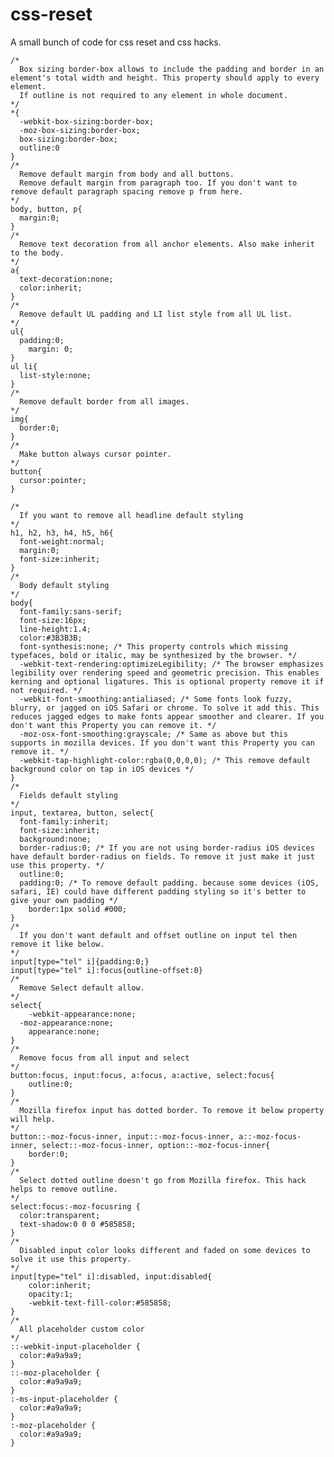 # css-reset
A small bunch of code for css reset and css hacks.

    /* 
      Box sizing border-box allows to include the padding and border in an element's total width and height. This property should apply to every element.
      If outline is not required to any element in whole document.
    */
    *{
      -webkit-box-sizing:border-box;
      -moz-box-sizing:border-box;
      box-sizing:border-box;
      outline:0
    }
    /* 
      Remove default margin from body and all buttons.
      Remove default margin from paragraph too. If you don't want to remove default paragraph spacing remove p from here.
    */
    body, button, p{
      margin:0;
    }
    /* 
      Remove text decoration from all anchor elements. Also make inherit to the body.
    */
    a{
      text-decoration:none;
      color:inherit;
    }
    /* 
      Remove default UL padding and LI list style from all UL list.
    */
    ul{
      padding:0;
        margin: 0;
    }
    ul li{
      list-style:none;
    }
    /* 
      Remove default border from all images.
    */
    img{
      border:0;
    }
    /* 
      Make button always cursor pointer.
    */
    button{
      cursor:pointer;
    }

    /* 
      If you want to remove all headline default styling
    */
    h1, h2, h3, h4, h5, h6{
      font-weight:normal;
      margin:0;
      font-size:inherit;
    }
    /*
      Body default styling
    */
    body{
      font-family:sans-serif;
      font-size:16px;
      line-height:1.4;
      color:#3B3B3B;
      font-synthesis:none; /* This property controls which missing typefaces, bold or italic, may be synthesized by the browser. */
      -webkit-text-rendering:optimizeLegibility; /* The browser emphasizes legibility over rendering speed and geometric precision. This enables kerning and optional ligatures. This is optional property remove it if not required. */
      -webkit-font-smoothing:antialiased; /* Some fonts look fuzzy, blurry, or jagged on iOS Safari or chrome. To solve it add this. This reduces jagged edges to make fonts appear smoother and clearer. If you don't want this Property you can remove it. */
      -moz-osx-font-smoothing:grayscale; /* Same as above but this supports in mozilla devices. If you don't want this Property you can remove it. */
      -webkit-tap-highlight-color:rgba(0,0,0,0); /* This remove default background color on tap in iOS devices */
    }
    /* 
      Fields default styling
    */
    input, textarea, button, select{
      font-family:inherit;
      font-size:inherit;
      background:none;
      border-radius:0; /* If you are not using border-radius iOS devices have default border-radius on fields. To remove it just make it just use this property. */
      outline:0;
      padding:0; /* To remove default padding. because some devices (iOS, safari, IE) could have different padding styling so it's better to give your own padding */
        border:1px solid #000;
    }
    /* 
      If you don't want default and offset outline on input tel then remove it like below.
    */
    input[type="tel" i]{padding:0;}
    input[type="tel" i]:focus{outline-offset:0}
    /* 
      Remove Select default allow.
    */
    select{
        -webkit-appearance:none;
      -moz-appearance:none;
        appearance:none;
    }
    /* 
      Remove focus from all input and select
    */
    button:focus, input:focus, a:focus, a:active, select:focus{
        outline:0;
    }
    /*
      Mozilla firefox input has dotted border. To remove it below property will help.
    */
    button::-moz-focus-inner, input::-moz-focus-inner, a::-moz-focus-inner, select::-moz-focus-inner, option::-moz-focus-inner{
        border:0;
    }
    /*
      Select dotted outline doesn't go from Mozilla firefox. This hack helps to remove outline.
    */
    select:focus:-moz-focusring {
      color:transparent;
      text-shadow:0 0 0 #585858;
    }
    /*
      Disabled input color looks different and faded on some devices to solve it use this property. 
    */
    input[type="tel" i]:disabled, input:disabled{
        color:inherit;
        opacity:1;
        -webkit-text-fill-color:#585858;
    }
    /*
      All placeholder custom color 
    */
    ::-webkit-input-placeholder { 
      color:#a9a9a9;
    }
    ::-moz-placeholder { 
      color:#a9a9a9;
    }
    :-ms-input-placeholder { 
      color:#a9a9a9;
    }
    :-moz-placeholder { 
      color:#a9a9a9;
    }

